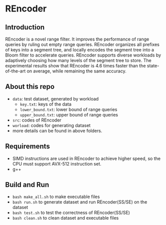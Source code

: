 # REncoder

## Introduction
REncoder is a novel range filter. It improves the performance of range queries by ruling out empty range queries. REncoder organizes all prefixes of keys into a segment tree, and locally encodes the segment tree into a Bloom filter to accelerate queries. REncoder supports diverse workloads by adaptively choosing how many levels of the segment tree to store. The experimental results show that REncoder is 4.6 times faster than the state-of-the-art on average, while remaining the same accuracy.

## About this repo
- `data`: test dataset, generated by workload 
  - `key.txt`: keys of the data
  - `lower_bound.txt`: lower bound of range queries
  - `upper_bound.txt`: upper bound of range queries 
- `src`: codes of REncoder
- `worload`: codes for generating dataset
- more details can be found in above folders.

## Requirements
- SIMD instructions are used in REncoder to achieve higher speed, so the CPU must support AVX-512 instruction set.
- g++

## Build and Run
- `bash make_all.sh` to make executable files
- `bash run.sh` to generate dataset and run REncoder(SS/SE) on the dataset
- `bash test.sh` to test the correctness of REncoder(SS/SE) 
- `bash clean.sh` to clean dataset and executable files